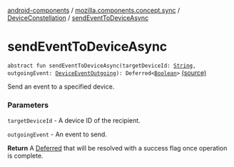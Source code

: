 [android-components](../../index.md) / [mozilla.components.concept.sync](../index.md) / [DeviceConstellation](index.md) / [sendEventToDeviceAsync](./send-event-to-device-async.md)

# sendEventToDeviceAsync

`abstract fun sendEventToDeviceAsync(targetDeviceId: `[`String`](https://kotlinlang.org/api/latest/jvm/stdlib/kotlin/-string/index.html)`, outgoingEvent: `[`DeviceEventOutgoing`](../-device-event-outgoing/index.md)`): Deferred<`[`Boolean`](https://kotlinlang.org/api/latest/jvm/stdlib/kotlin/-boolean/index.html)`>` [(source)](https://github.com/mozilla-mobile/android-components/blob/master/components/concept/sync/src/main/java/mozilla/components/concept/sync/Devices.kt#L86)

Send an event to a specified device.

### Parameters

`targetDeviceId` - A device ID of the recipient.

`outgoingEvent` - An event to send.

**Return**
A [Deferred](#) that will be resolved with a success flag once operation is complete.

